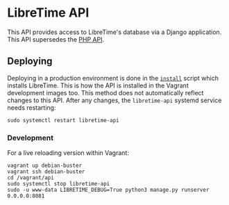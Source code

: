 # LibreTime API

This API provides access to LibreTime's database via a Django application. This
API supersedes the [PHP API](../airtime_mvc/application/controllers/ApiController.php).

## Deploying

Deploying in a production environment is done in the [`install`](../install)
script which installs LibreTime. This is how the API is installed in the Vagrant
development images too. This method does not automatically reflect changes to
this API. After any changes, the `libretime-api` systemd service needs
restarting:

    sudo systemctl restart libretime-api

### Development
For a live reloading version within Vagrant:

```
vagrant up debian-buster
vagrant ssh debian-buster
cd /vagrant/api
sudo systemctl stop libretime-api
sudo -u www-data LIBRETIME_DEBUG=True python3 manage.py runserver 0.0.0.0:8081
```
